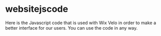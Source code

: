 # websitejscode
Here is the Javascript code that is used with Wix Velo in order to make a better interface for our users.
You can use the code in any way.
